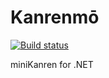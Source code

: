 # Kanrenmō
[![Build status](https://ci.appveyor.com/api/projects/status/j8q1jvh32mh8lw6q?svg=true)](https://ci.appveyor.com/project/yuretz/kanrenmo)

miniKanren for .NET

